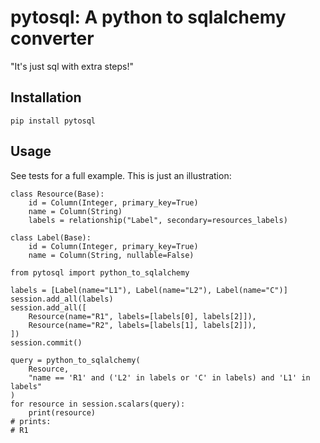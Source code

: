 pytosql: A python to sqlalchemy converter
==========================================

"It's just sql with extra steps!"

## Installation

    pip install pytosql


## Usage

See tests for a full example. This is just an illustration:


    class Resource(Base):
        id = Column(Integer, primary_key=True)
        name = Column(String)
        labels = relationship("Label", secondary=resources_labels)

    class Label(Base):
        id = Column(Integer, primary_key=True)
        name = Column(String, nullable=False)

    from pytosql import python_to_sqlalchemy

    labels = [Label(name="L1"), Label(name="L2"), Label(name="C")]
    session.add_all(labels)
    session.add_all([
        Resource(name="R1", labels=[labels[0], labels[2]]),
        Resource(name="R2", labels=[labels[1], labels[2]]),
    ])
    session.commit()

    query = python_to_sqlalchemy(
        Resource, 
        "name == 'R1' and ('L2' in labels or 'C' in labels) and 'L1' in labels"
    )
    for resource in session.scalars(query):
        print(resource)
    # prints:
    # R1



